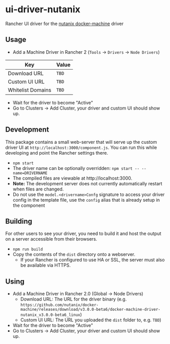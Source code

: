 # ui-driver-nutanix
Rancher UI driver for the [nutanix docker-machine](https://github.com/nutanix/docker-machine) driver 

## Usage

* Add a Machine Driver in Rancher 2 (`Tools` -> `Drivers` -> `Node Drivers`)

| Key | Value |
| --- | ----- |
| Download URL | `TBD` |
| Custom UI URL | `TBD` |
| Whitelist Domains |  `TBD` |

* Wait for the driver to become "Active"
* Go to Clusters -> Add Cluster, your driver and custom UI should show up.

## Development

This package contains a small web-server that will serve up the custom driver UI at `http://localhost:3000/component.js`.  You can run this while developing and point the Rancher settings there.
* `npm start`
* The driver name can be optionally overridden: `npm start -- --name=DRIVERNAME`
* The compiled files are viewable at http://localhost:3000.
* **Note:** The development server does not currently automatically restart when files are changed.
* Do not use the `model.<drivername>Confg` signature to access your driver config in the template file, use the `config` alias that is already setup in the component

## Building

For other users to see your driver, you need to build it and host the output on a server accessible from their browsers.

* `npm run build`
* Copy the contents of the `dist` directory onto a webserver.
  * If your Rancher is configured to use HA or SSL, the server must also be available via HTTPS.

## Using

* Add a Machine Driver in Rancher 2.0 (Global -> Node Drivers)
  * Download URL: The URL for the driver binary (e.g. `https://github.com/nutanix/docker-machine/releases/download/v3.0.0-beta6/docker-machine-driver-nutanix_v3.0.0-beta6_linux`)
  * Custom UI URL: The URL you uploaded the `dist` folder to, e.g. `TBD`)
* Wait for the driver to become "Active"
* Go to Clusters -> Add Cluster, your driver and custom UI should show up.
